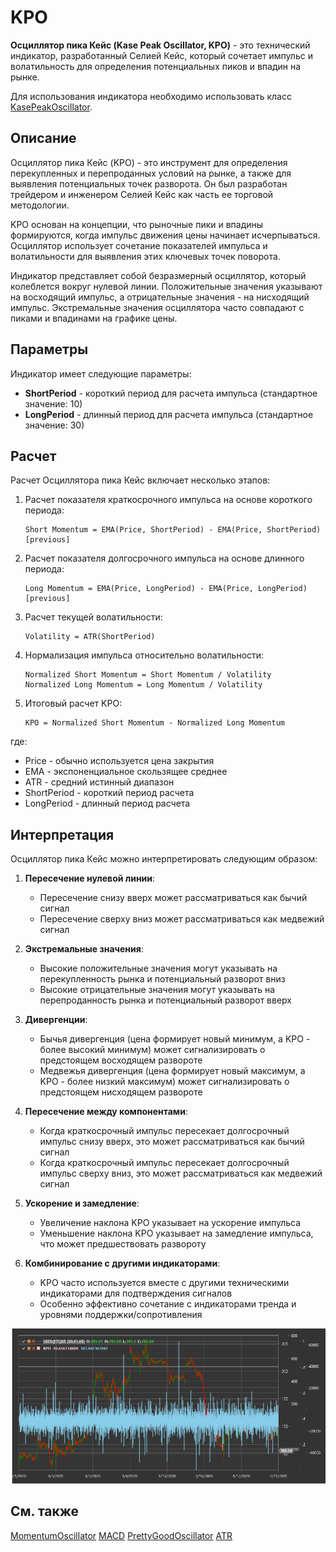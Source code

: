 # KPO

**Осциллятор пика Кейс (Kase Peak Oscillator, KPO)** - это технический индикатор, разработанный Селией Кейс, который сочетает импульс и волатильность для определения потенциальных пиков и впадин на рынке.

Для использования индикатора необходимо использовать класс [KasePeakOscillator](xref:StockSharp.Algo.Indicators.KasePeakOscillator).

## Описание

Осциллятор пика Кейс (KPO) - это инструмент для определения перекупленных и перепроданных условий на рынке, а также для выявления потенциальных точек разворота. Он был разработан трейдером и инженером Селией Кейс как часть ее торговой методологии.

KPO основан на концепции, что рыночные пики и впадины формируются, когда импульс движения цены начинает исчерпываться. Осциллятор использует сочетание показателей импульса и волатильности для выявления этих ключевых точек поворота.

Индикатор представляет собой безразмерный осциллятор, который колеблется вокруг нулевой линии. Положительные значения указывают на восходящий импульс, а отрицательные значения - на нисходящий импульс. Экстремальные значения осциллятора часто совпадают с пиками и впадинами на графике цены.

## Параметры

Индикатор имеет следующие параметры:
- **ShortPeriod** - короткий период для расчета импульса (стандартное значение: 10)
- **LongPeriod** - длинный период для расчета импульса (стандартное значение: 30)

## Расчет

Расчет Осциллятора пика Кейс включает несколько этапов:

1. Расчет показателя краткосрочного импульса на основе короткого периода:
   ```
   Short Momentum = EMA(Price, ShortPeriod) - EMA(Price, ShortPeriod)[previous]
   ```

2. Расчет показателя долгосрочного импульса на основе длинного периода:
   ```
   Long Momentum = EMA(Price, LongPeriod) - EMA(Price, LongPeriod)[previous]
   ```

3. Расчет текущей волатильности:
   ```
   Volatility = ATR(ShortPeriod)
   ```

4. Нормализация импульса относительно волатильности:
   ```
   Normalized Short Momentum = Short Momentum / Volatility
   Normalized Long Momentum = Long Momentum / Volatility
   ```

5. Итоговый расчет KPO:
   ```
   KPO = Normalized Short Momentum - Normalized Long Momentum
   ```

где:
- Price - обычно используется цена закрытия
- EMA - экспоненциальное скользящее среднее
- ATR - средний истинный диапазон
- ShortPeriod - короткий период расчета
- LongPeriod - длинный период расчета

## Интерпретация

Осциллятор пика Кейс можно интерпретировать следующим образом:

1. **Пересечение нулевой линии**:
   - Пересечение снизу вверх может рассматриваться как бычий сигнал
   - Пересечение сверху вниз может рассматриваться как медвежий сигнал

2. **Экстремальные значения**:
   - Высокие положительные значения могут указывать на перекупленность рынка и потенциальный разворот вниз
   - Высокие отрицательные значения могут указывать на перепроданность рынка и потенциальный разворот вверх

3. **Дивергенции**:
   - Бычья дивергенция (цена формирует новый минимум, а KPO - более высокий минимум) может сигнализировать о предстоящем восходящем развороте
   - Медвежья дивергенция (цена формирует новый максимум, а KPO - более низкий максимум) может сигнализировать о предстоящем нисходящем развороте

4. **Пересечение между компонентами**:
   - Когда краткосрочный импульс пересекает долгосрочный импульс снизу вверх, это может рассматриваться как бычий сигнал
   - Когда краткосрочный импульс пересекает долгосрочный импульс сверху вниз, это может рассматриваться как медвежий сигнал

5. **Ускорение и замедление**:
   - Увеличение наклона KPO указывает на ускорение импульса
   - Уменьшение наклона KPO указывает на замедление импульса, что может предшествовать развороту

6. **Комбинирование с другими индикаторами**:
   - KPO часто используется вместе с другими техническими индикаторами для подтверждения сигналов
   - Особенно эффективно сочетание с индикаторами тренда и уровнями поддержки/сопротивления

![indicator_kase_peak_oscillator](../../../../images/indicator_kase_peak_oscillator.png)

## См. также

[MomentumOscillator](momentum.md)
[MACD](macd.md)
[PrettyGoodOscillator](pretty_good_oscillator.md)
[ATR](atr.md)